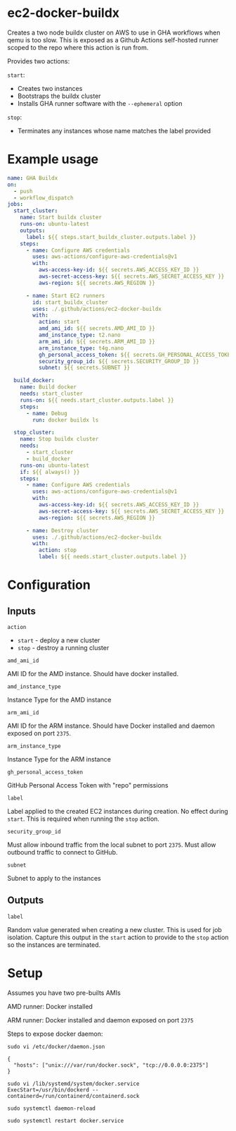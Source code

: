 # ec2-docker-buildx

Creates a two node buildx cluster on AWS to use in GHA workflows when qemu is
too slow.
This is exposed as a Github Actions self-hosted runner scoped to the repo where
this action is run from.

Provides two actions:

`start`:

  * Creates two instances
  * Bootstraps the buildx cluster
  * Installs GHA runner software with the `--ephemeral` option

`stop`:

  * Terminates any instances whose name matches the label provided

# Example usage

```yaml
name: GHA Buildx
on:
  - push
  - workflow_dispatch
jobs:
  start_cluster:
    name: Start buildx cluster
    runs-on: ubuntu-latest
    outputs:
      label: ${{ steps.start_buildx_cluster.outputs.label }}
    steps:
      - name: Configure AWS credentials
        uses: aws-actions/configure-aws-credentials@v1
        with:
          aws-access-key-id: ${{ secrets.AWS_ACCESS_KEY_ID }}
          aws-secret-access-key: ${{ secrets.AWS_SECRET_ACCESS_KEY }}
          aws-region: ${{ secrets.AWS_REGION }}

      - name: Start EC2 runners
        id: start_buildx_cluster
        uses: ./.github/actions/ec2-docker-buildx
        with:
          action: start
          amd_ami_id: ${{ secrets.AMD_AMI_ID }}
          amd_instance_type: t2.nano
          arm_ami_id: ${{ secrets.ARM_AMI_ID }}
          arm_instance_type: t4g.nano
          gh_personal_access_token: ${{ secrets.GH_PERSONAL_ACCESS_TOKEN }}
          security_group_id: ${{ secrets.SECURITY_GROUP_ID }}
          subnet: ${{ secrets.SUBNET }}

  build_docker:
    name: Build docker
    needs: start_cluster
    runs-on: ${{ needs.start_cluster.outputs.label }}
    steps:
      - name: Debug
        run: docker buildx ls

  stop_cluster:
    name: Stop buildx cluster
    needs:
      - start_cluster
      - build_docker
    runs-on: ubuntu-latest
    if: ${{ always() }}
    steps:
      - name: Configure AWS credentials
        uses: aws-actions/configure-aws-credentials@v1
        with:
          aws-access-key-id: ${{ secrets.AWS_ACCESS_KEY_ID }}
          aws-secret-access-key: ${{ secrets.AWS_SECRET_ACCESS_KEY }}
          aws-region: ${{ secrets.AWS_REGION }}

      - name: Destroy cluster
        uses: ./.github/actions/ec2-docker-buildx
        with:
          action: stop
          label: ${{ needs.start_cluster.outputs.label }}
```

# Configuration

## Inputs

`action`

  * `start` - deploy a new cluster
  *  `stop` - destroy a running cluster

`amd_ami_id`

AMI ID for the AMD instance. Should have docker installed.

`amd_instance_type`

Instance Type for the AMD instance

`arm_ami_id`

AMI ID for the ARM instance. Should have Docker installed and daemon exposed on
port `2375`.

`arm_instance_type`

Instance Type for the ARM instance

`gh_personal_access_token`

GitHub Personal Access Token with "repo" permissions

`label`

Label applied to the created EC2 instances during creation.
No effect during `start`.
This is required when running the `stop` action.

`security_group_id`

Must allow inbound traffic from the local subnet to port `2375`.
Must allow outbound traffic to connect to GitHub.

`subnet`

Subnet to apply to the instances

## Outputs

`label`

Random value generated when creating a new cluster.
This is used for job isolation.
Capture this output in the `start` action to provide to the `stop` action so
the instances are terminated.

# Setup

Assumes you have two pre-builts AMIs

AMD runner: Docker installed

ARM runner: Docker installed and daemon exposed on port `2375`

Steps to expose docker daemon:

```
sudo vi /etc/docker/daemon.json

{
  "hosts": ["unix:///var/run/docker.sock", "tcp://0.0.0.0:2375"]
}
```
```
sudo vi /lib/systemd/system/docker.service
ExecStart=/usr/bin/dockerd --containerd=/run/containerd/containerd.sock
```
```
sudo systemctl daemon-reload

sudo systemctl restart docker.service
```
